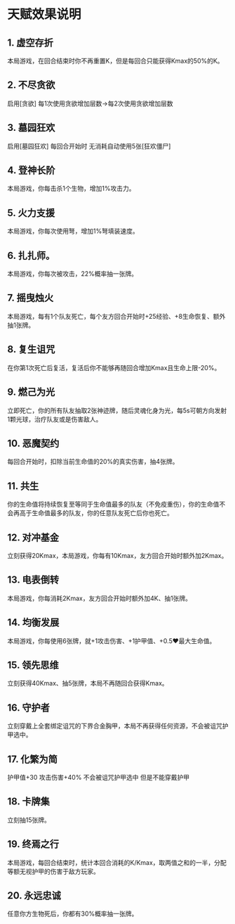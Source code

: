 # 天赋效果说明

## 1. 虚空存折
本局游戏，在回合结束时你不再重置K，但是每回合只能获得Kmax的50%的K。

## 2. 不尽贪欲
启用[贪欲] 每1次使用贪欲增加层数->每2次使用贪欲增加层数

## 3. 墓园狂欢
启用[墓园狂欢] 每回合开始时 无消耗自动使用5张[狂欢僵尸] 

## 4. 登神长阶
本局游戏，你每击杀1个生物，增加1%攻击力。

## 5. 火力支援
本局游戏，你每次使用弩，增加1%弩填装速度。

## 6. 扎扎师。
本局游戏，你每次被攻击，22%概率抽一张牌。

## 7. 摇曳烛火
本局游戏，每有1个队友死亡，每个友方回合开始时+25经验、+8生命恢复、额外抽1张牌。

## 8. 复生诅咒
在你第1次死亡后复活，复活后你不能够再随回合增加Kmax且生命上限-20%。

## 9. 燃己为光
立即死亡，你的所有队友抽取2张神迹牌，随后灵魂化身为光，每5s可朝方向发射1颗光球，治疗队友或是伤害敌人。

## 10. 恶魔契约
每回合开始时，扣除当前生命值的20%的真实伤害，抽4张牌。

## 11. 共生
你的生命值将持续恢复至等同于生命值最多的队友（不免疫重伤），你的生命值不会再高于生命值最多的队友，你的任意队友死亡后你也死亡。

## 12. 对冲基金
立刻获得20Kmax，本局游戏，你每有10Kmax，友方回合开始时额外加2Kmax。

## 13. 电表倒转
本局游戏，你每消耗2Kmax，友方回合开始时额外加4K、抽1张牌。

## 14. 均衡发展
本局游戏，你每使用6张牌，就+1攻击伤害、+1护甲值、+0.5♥最大生命值。

## 15. 领先思维
立刻获得40Kmax、抽5张牌，本局不再随回合获得Kmax。

## 16. 守护者
立刻穿戴上全套绑定诅咒的下界合金胸甲，本局不再获得任何资源，不会被诅咒护甲选中。

## 17. 化繁为简
护甲值+30 攻击伤害+40% 不会被诅咒护甲选中 但是不能穿戴护甲

## 18. 卡牌集
立刻抽15张牌。

## 19. 终焉之行
本局游戏，每回合结束时，统计本回合消耗的K/Kmax，取两值之和的一半，分配等额无视护甲的伤害于敌方玩家。

## 20. 永远忠诚
任意你方生物死后，你都有30%概率抽一张牌。